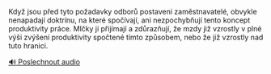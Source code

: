 
Když jsou před tyto požadavky odborů postaveni zaměstnavatelé, obvykle nenapadají doktrínu, na které spočívají, ani nezpochybňují tento koncept produktivity práce. Mlčky ji přijímají a zdůrazňují, že mzdy již vzrostly v plné výši zvýšení produktivity spočtené tímto způsobem, nebo že již vzrostly nad tuto hranici.

[🔊 Poslechnout audio](/data/7-paragraphs/audio/chapter_108/para_006-Kdy-jsou-ped-tyto-poadavky-odbor-postaveni-zam.mp3)
